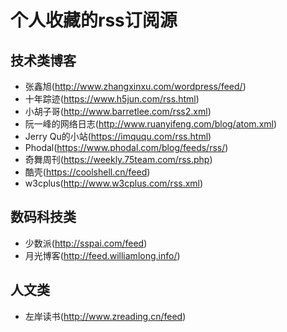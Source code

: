 # 个人收藏的rss订阅源

## 技术类博客

* 张鑫旭(http://www.zhangxinxu.com/wordpress/feed/)
* 十年踪迹(https://www.h5jun.com/rss.html)
* 小胡子哥(http://www.barretlee.com/rss2.xml)
* 阮一峰的网络日志(http://www.ruanyifeng.com/blog/atom.xml)
* Jerry Qu的小站(https://imququ.com/rss.html)
* Phodal(https://www.phodal.com/blog/feeds/rss/)
* 奇舞周刊(https://weekly.75team.com/rss.php)
* 酷壳(https://coolshell.cn/feed)
* w3cplus(http://www.w3cplus.com/rss.xml)

## 数码科技类

* 少数派(http://sspai.com/feed)
* 月光博客(http://feed.williamlong.info/)

## 人文类

* 左岸读书(http://www.zreading.cn/feed)
